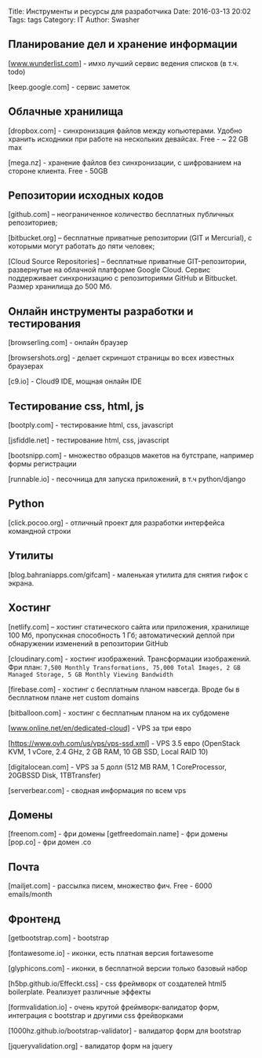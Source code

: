 Title: Инструменты и ресурсы для разработчика
Date: 2016-03-13 20:02
Tags: tags
Category: IT
Author: Swasher

Планирование дел и хранение информации
-----------------------

[www.wunderlist.com] - имхо лучший сервис ведения списков (в т.ч. todo)

[keep.google.com] - сервис заметок

Облачные хранилища
-----------------------

[dropbox.com] - синхронизация файлов между копьютерами. Удобно хранить исходники при работе на нескольких девайсах. Free - ~ 22 GB max

[mega.nz] - хранение файлов без синхронизации, с шифрованием на стороне клиента. Free - 50GB

Репозитории исходных кодов
-----------------------

[github.com] – неограниченное количество бесплатных публичных репозиториев;

[bitbucket.org] – бесплатные приватные репозитории (GIT и Mercurial), с которыми могут работать до пяти человек;

[Cloud Source Repositories] – бесплатные приватные GIT-репозитории, развернутые на облачной платформе Google Cloud. Сервис поддерживает синхронизацию с репозиториями GitHub и Bitbucket. Размер хранилища до 500 Мб.

Онлайн инструменты разработки и тестирования
-----------------------

[browserling.com] - онлайн браузер

[browsershots.org] - делает скриншот страницы во всех известных браузерах

[c9.io] - Cloud9 IDE, мощная онлайн IDE

Тестирование css, html, js
------------------------

[bootply.com] - тестирование html, css, javascript

[jsfiddle.net] - тестирование html, css, javascript

[bootsnipp.com] - множество образцов макетов на бутстрапе, например формы регистрации

[runnable.io] - песочница для запуска приложений, в т.ч python/django

Python
-----------------------

[click.pocoo.org] - отличный проект для разработки интерфейса командной строки

Утилиты
-----------------------

[blog.bahraniapps.com/gifcam] - маленькая утилита для снятия гифок с экрана.

Хостинг
-----------------------

[netlify.com] – хостинг статического сайта или приложения, хранилище 100 Мб, пропускная способность 1 Гб;
автоматический деплой при обнаружении изменений в репозитории GitHub

[cloudinary.com] - хостинг изображений. Трансформации изображений. Фри план: `7,500 Monthly Transformations,
75,000 Total Images, 2 GB Managed Storage, 5 GB Monthly Viewing Bandwidth`

[firebase.com] - хостинг с бесплатным планом навсегда. Вроде бы в бесплатном плане нет
custom domains

[bitballoon.com] - хостинг с бесплатным планом на их субдомене

[www.online.net/en/dedicated-cloud] - VPS за три евро

[https://www.ovh.com/us/vps/vps-ssd.xml] - VPS 3.5 евро (OpenStack KVM, 1 vCore, 2.4 GHz, 2 GB RAM, 10 GB SSD, Local RAID 10)

[digitalocean.com] - VPS за 5 долл (512 MB RAM, 1 CoreProcessor, 20GBSSD Disk, 1TBTransfer)

[serverbear.com] - сводная информация по всем vps

Домены
-----------------------

[freenom.com] - фри домены
[getfreedomain.name] - фри домены
[pop.co] - фри домен .co

Почта
-----------------------

[mailjet.com] - рассылка писем, множество фич. Free - 6000 emails/month

Фронтенд
-----------------------

[getbootstrap.com] - bootstrap

[fontawesome.io] - иконки, есть платная версия fortawesome

[glyphicons.com] - иконки, в бесплатной версии только базовый набор

[h5bp.github.io/Effeckt.css] - css фреймворк от создателей html5 boilerplate. Реализует различные эффекты

[formvalidation.io] - очень крутой фреймворк-валидатор форм, интеграция с bootstrap и другими css фрейворками

[1000hz.github.io/bootstrap-validator] - валидатор форм для bootstrap

[jqueryvalidation.org]  - валидатор форм на jquery